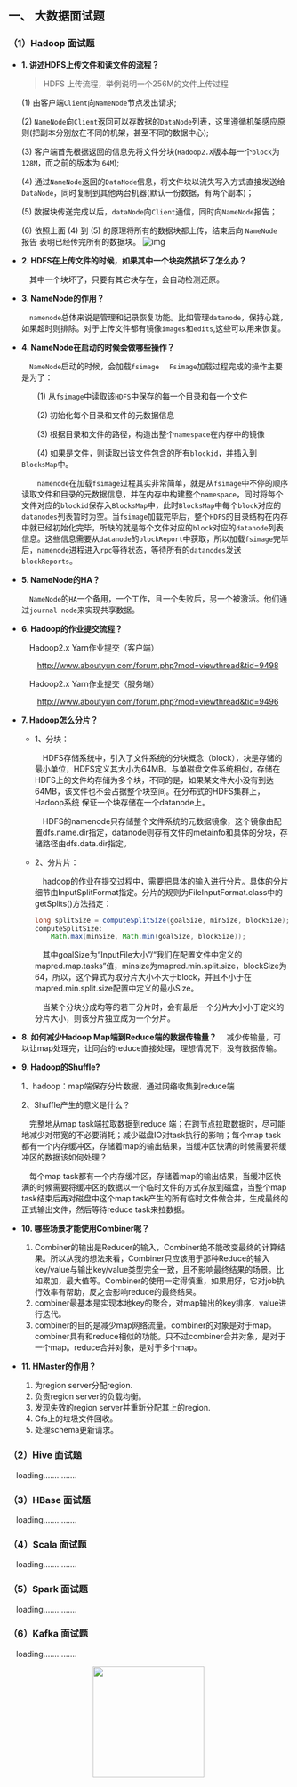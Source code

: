## 一、 大数据面试题

### （1）Hadoop 面试题

- **1. 讲述HDFS上传⽂件和读⽂件的流程？** 

  > HDFS 上传流程，举例说明⼀个256M的⽂件上传过程

  (1) 由客户端`Client`向`NameNode`节点发出请求;

  (2) `NameNode`向`Client`返回可以存数据的`DataNode`列表，这⾥遵循机架感应原则(把副本分别放在不同的机架，甚⾄不同的数据中心);

  (3) 客户端⾸先根据返回的信息先将⽂件分块(`Hadoop2.X`版本每⼀个`block`为 `128M`，⽽之前的版本为 `64M`);

  (4) 通过`NameNode`返回的`DataNode`信息，将⽂件块以流失写入方式直接发送给`DataNode`，同时复制到其他两台机器(默认⼀份数据，有两个副本)；

  (5) 数据块传送完成以后，`dataNode`向`Client`通信，同时向`NameNode`报告；

  (6) 依照上⾯ (4) 到 (5) 的原理将所有的数据块都上传，结束后向 `NameNode `报告 表明已经传完所有的数据块。
  ![img](https://gitee.com/MartinHub/MartinHub-notes/raw/master/notes/09-面经/大数据面试/images/Hadoop面试1.PNG)

- **2. HDFS在上传⽂件的时候，如果其中⼀个块突然损坏了怎么办？** 

  &emsp;其中⼀个块坏了，只要有其它块存在，会⾃动检测还原。

- **3. NameNode的作⽤？**

  &emsp;`namenode`总体来说是管理和记录恢复功能。⽐如管理`datanode`，保持⼼跳，如果超时则排除。对于上传⽂件都有镜像`images`和`edits`,这些可以⽤来恢复。

- **4. NameNode在启动的时候会做哪些操作？**

  &emsp;`NameNode`启动的时候，会加载`fsimage`
  &emsp;`Fsimage`加载过程完成的操作主要是为了：

  &emsp;&emsp;(1) 从`fsimage`中读取该`HDFS`中保存的每⼀个⽬录和每⼀个⽂件

  &emsp;&emsp;(2) 初始化每个⽬录和⽂件的元数据信息

  &emsp;&emsp;(3) 根据⽬录和⽂件的路径，构造出整个`namespace`在内存中的镜像

  &emsp;&emsp;(4) 如果是⽂件，则读取出该⽂件包含的所有`blockid`，并插⼊到`BlocksMap`中。

  &emsp;&emsp;`namenode`在加载`fsimage`过程其实⾮常简单，就是从`fsimage`中不停的顺序读取⽂件和⽬录的元数据信息，并在内存中构建整个`namespace`，同时将每个⽂件对应的`blockid`保存⼊`BlocksMap`中，此时`BlocksMap`中每个`block`对应的`datanodes`列表暂时为空。当`fsimage`加载完毕后，整个`HDFS`的⽬录结构在内存中就已经初始化完毕，所缺的就是每个⽂件对应的`block`对应的`datanode`列表信息。这些信息需要从`datanode`的`blockReport`中获取，所以加载`fsimage`完毕后，`namenode`进程进⼊`rpc`等待状态，等待所有的`datanodes`发送`blockReports`。

- **5. NameNode的HA？**

  &emsp;`NameNode`的`HA`⼀个备⽤，⼀个⼯作，且⼀个失败后，另⼀个被激活。他们通过`journal node`来实现共享数据。

- **6. Hadoop的作业提交流程？**

  &emsp;Hadoop2.x Yarn作业提交（客户端）

  &emsp;&emsp;http://www.aboutyun.com/forum.php?mod=viewthread&tid=9498

  &emsp;Hadoop2.x Yarn作业提交（服务端）

  &emsp;&emsp;http://www.aboutyun.com/forum.php?mod=viewthread&tid=9496

- **7. Hadoop怎么分⽚？**

  - 1、分块：

    &emsp;HDFS存储系统中，引⼊了⽂件系统的分块概念（block），块是存储的最⼩单位，HDFS定义其⼤⼩为64MB。与单磁盘⽂件系统相似，存储在 HDFS上的⽂件均存储为多个块，不同的是，如果某⽂件⼤⼩没有到达64MB，该⽂件也不会占据整个块空间。在分布式的HDFS集群上，Hadoop系统 保证⼀个块存储在⼀个datanode上。

    &emsp;HDFS的namenode只存储整个⽂件系统的元数据镜像，这个镜像由配置dfs.name.dir指定，datanode则存有⽂件的metainfo和具体的分块，存储路径由dfs.data.dir指定。

  - 2、分⽚片：

    &emsp;hadoop的作业在提交过程中，需要把具体的输⼊进⾏分⽚。具体的分⽚细节由InputSplitFormat指定。分⽚的规则为FileInputFormat.class中的getSplits()⽅法指定：

    ```java
    long splitSize = computeSplitSize(goalSize, minSize, blockSize);
    computeSplitSize:
    	Math.max(minSize, Math.min(goalSize, blockSize));
    ```

    &emsp;其中goalSize为“InputFile⼤⼩”/“我们在配置⽂件中定义的mapred.map.tasks”值，minsize为mapred.min.split.size，blockSize为64，所以，这个算式为取分⽚⼤⼩不⼤于block，并且不⼩于在mapred.min.split.size配置中定义的最⼩Size。

    &emsp;当某个分块分成均等的若⼲分⽚时，会有最后⼀个分⽚⼤⼩⼩于定义的分⽚⼤⼩，则该分⽚独⽴成为⼀个分⽚。

- **8. 如何减少Hadoop Map端到Reduce端的数据传输量？**
  &emsp;减少传输量，可以让map处理完，让同台的reduce直接处理，理想情况下，没有数据传输。

- **9. Hadoop的Shuffle?** 

  1、hadoop：map端保存分⽚数据，通过⽹络收集到reduce端

  2、Shuffle产⽣的意义是什么？

  &emsp;完整地从map task端拉取数据到reduce 端；在跨节点拉取数据时，尽可能地减少对带宽的不必要消耗；减少磁盘IO对task执⾏的影响；每个map task都有⼀个内存缓冲区，存储着map的输出结果，当缓冲区快满的时候需要将缓冲区的数据该如何处理？

  &emsp;每个map task都有⼀个内存缓冲区，存储着map的输出结果，当缓冲区快满的时候需要将缓冲区的数据以⼀个临时⽂件的⽅式存放到磁盘，当整个map task结束后再对磁盘中这个map task产⽣的所有临时⽂件做合并，⽣成最终的正式输出⽂件，然后等待reduce task来拉数据。

- **10. 哪些场景才能使⽤Combiner呢？**

  1. Combiner的输出是Reducer的输⼊，Combiner绝不能改变最终的计算结果。所以从我的想法来看，Combiner只应该⽤于那种Reduce的输⼊key/value与输出key/value类型完全⼀致，且不影响最终结果的场景。⽐如累加，最⼤值等。Combiner的使⽤⼀定得慎重，如果⽤好，它对job执⾏效率有帮助，反之会影响reduce的最终结果。
  2. combiner最基本是实现本地key的聚合，对map输出的key排序，value进⾏迭代。
  3. combiner的⽬的是减少map⽹络流量。combiner的对象是对于map。combiner具有和reduce相似的功能。只不过combiner合并对象，是对于⼀个map。reduce合并对象，是对于多个map。

- **11. HMaster的作⽤？**

  1. 为region server分配region.
  2. 负责region server的负载均衡。
  3. 发现失效的region server并重新分配其上的region.
  4. Gfs上的垃圾⽂件回收。
  5. 处理schema更新请求。

### （2）Hive 面试题

&emsp;loading...............

### （3）HBase 面试题 

&emsp;loading...............

### （4）Scala 面试题

&emsp;loading...............

### （5）Spark 面试题

&emsp;loading...............

### （6）Kafka 面试题

&emsp;loading...............

<div align="center"> <img  src="https://gitee.com/MartinHub/MartinHub-notes/raw/master/images/weixin.png" width="200"/> </div>